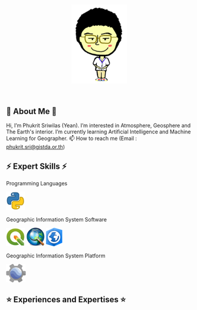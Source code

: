 <div align="center">
<img src="./image/Yean.png?raw=true" width="150">
</div>

<a href="https://www.instagram.com/yeannobii/"><img src="./image/PowerBy45FILIPDA.png?raw=true" alt="Powered by 45FILIPDA" style="width:160px;height:0px;"></a>

🌱 About Me 🌱
----------------------
Hi, I’m Phukrit Sriwilas (Yean). I’m interested in Atmosphere, Geosphere and The Earth's interior. I’m currently learning Artificial Intelligence and Machine Learning for Geographer. 📫 How to reach me (Email : phukrit.sri@gistda.or.th)

⚡️ Expert Skills ⚡️
----------------------
Programming Languages

<div>
 <img height="50em" src="./image/logo_Python.png?raw=true" />
</div>

Geographic Information System Software
<div>
 <img height="50em" src="./image/logo_Qgis.png?raw=true" />
 <img height="50em" src="./image/logo_ArcGis.png?raw=true" />
 <img height="50em" src="./image/logo_ArcGisPro.png?raw=true" />
</div>

Geographic Information System Platform
<div>
 <img height="50em" src="./image/logo_GGE.png?raw=true" />
</div>

⭐️ Experiences and Expertises ⭐️
----------------------
<!-- <p>
- เข้าร่วมการส่งวิจัยเข้าประกวดในการประชุมวิชาการนิสิตนักศึกษาภูมิศาสตร์และภูมิสารสนเทศศาสตร์แห่งประเทศไทย ครั้งที่ 8 ณ จุฬาลงกรณ์มหาวิทยาลัย : The 8th student symposium on geography and Geo-informatics-TSG  ในวันที่ 25-26 ธันวาคม 2558 ได้ส่งวิจัยเรื่อง “การวิเคราะห์สมดุลของพลังงานความร้อนจากดวงอาทิตย์ในช่วงฤดูร้อนของประเทศไทย” ในรูปแบบการนำเสนอแบบปากเปล่า ประเภทเทคโนโลยีภูมิสารสนเทศ
- เข้าร่วมการส่งวิจัยเข้าประกวดในการประชุมวิชาการนิสิตนักศึกษาภูมิศาสตร์และภูมิสารสนเทศศาสตร์แห่งประเทศไทย  ครั้งที่ 10 ณ มหาวิทยาลัยราชภัฏบุรีรัมย์ : The 10th student symposium on geography and Geo-informatics-TSG ในวันที่ 3-4 กุมภาพันธ์ 2561 ได้รับรางวัลชมเชย จากวิจัยเรื่อง “การวิเคราะห์หาความสัมพันธ์เชิงพื้นที่ของเส้นทางบิณฑบาตกันชุมชน : An Analysis of Spatial Relationship Between Alms Trails and Communities” ในรูปแบบ Poster ประเภทเทคโนโลยีภูมิสารสนเทศ
- การร่วมการนำเสนอวิจัยในการประชุมการนำเสนอผลงานทางวิชาการของนักศึกษาชั้นปีที่ 4 ภาควิชาภูมิศาสตร์ คณะอักษรศาสตร์ มหาวิทยาลัยศิลปากร ที่ห้องประชุมภาควิชาภูมิศาสตร์ คณะอักษรศาสตร์ มหาวิทยาลัยศิลปากร ในวันที่ 13 พฤษภาคม 2562  ได้นำเสนอวิจัยเรื่อง “การกระจายตัวเสียงวรรณยุกต์ภาษาไทยถิ่นสุพรรณบุรี จังหวัดสุพรรณบุรี” ในรูปแบบ การนำเสนอแบบปากเปล่าและรูปแบบ Poster ประเภทภูมิศาสตร์มนุษย์
- ร่วมส่งผลงานในการประชุมวิชาการวิศวกรรมโยธาแห่งชาติ ครั้งที่ 25 The 25 th National Convention on Civil Engineering จังหวัด ชลบุรี ในวันที่ 15 – 17 กรกฎาคม 2563 “ได้ส่งผลงานในหัวข้อการประชุม วิศวกรรมสำรวจและระบบสารสนเทศภูมิศาสตร์ ( Survey and Geographic Information System Engineering : SGI ) เรื่อง การประมวลผลและการติดตามภัยแล้งระหว่างฤดูปลูกพืชเศรษฐกิจด้วยเครื่องมือวิเคราะห์ค่าผิดปกติ ผลต่างดัชนีพืชพรรณ : The Processing and Monitoring Drought In-Season Economic Crop by Normalized Difference Vegetation Index Anomaly Analysis Tool”
- ส่งผลงานในการประชุมวิชาการวิศวกรรมโยธาแห่งชาติ ครั้งที่ 27 The 25 th National Convention on Civil Engineering จังหวัด เชียงราย ในวันที่ 24 – 26 สิงหาคม 2565 ได้ส่งผลงานในหัวข้อการประชุม วิศวกรรมสำรวจและระบบสารสนเทศภูมิศาสตร์ ( Survey and Geographic Information System Engineering : SGI ) เรื่อง การศึกษาการปรับแก้การสะท้อนแสงในชั้นบรรยากาศด้วยเครื่องมือเซนทูคอร์ : The Study of Atmospheric Correction by Sen2Cor


ADJUST ประสบการณ์ทำงาน

•	ปฏิบัติงานในตำแหน่งนักภูมิสารสนเทศ ในโครงการพัฒนานวัตกรรมภูมิสารสนเทศต่อการพัฒนาเมืองอัจฉริยะเพื่อสุขภาวะที่ยั่งยืน (smart city) สำนักงานพัฒนาเทคโนโลยีอวกาศและภูมิสารสนเทศ (องค์การมหาชน)

•	ปฏิบัติงานในตำแหน่งนักเทคโนโลยีสารสนเทศ ในโครงการประเมินพื้นที่เสี่ยงภัยแล้งและความเสียหายของพืชเกษตรรายแปลง ด้วยเทคโนโลยีภูมิสารสนเทศ (Crop Drought) สำนักงานพัฒนาเทคโนโลยีอวกาศและภูมิสารสนเทศ (องค์การมหาชน)

•	โครงการพัฒนา Script Python ในการประมวลข้อมูลไฟป่า จากข้อมูลดาวเทียม ภายใต้โครงการต้นแบบนำร่องฐานข้อมูล จากดาวเทียมแบบอัตโนมัติ เพื่อสนับสนุนภารกิจไฟป่า กรมอุทยานแห่งชาติ สัตว์ป่า และพันธ์พืช ประจำปีงบประมาณ 2564 (ประเทศไทย : Model-1) สำนักงานพัฒนาเทคโนโลยีอวกาศและภูมิสารสนเทศ (องค์การมหาชน) </p> -->
